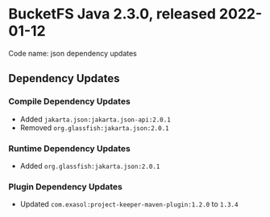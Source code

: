 # BucketFS Java 2.3.0, released 2022-01-12

Code name: json dependency updates

## Dependency Updates

### Compile Dependency Updates

* Added `jakarta.json:jakarta.json-api:2.0.1`
* Removed `org.glassfish:jakarta.json:2.0.1`

### Runtime Dependency Updates

* Added `org.glassfish:jakarta.json:2.0.1`

### Plugin Dependency Updates

* Updated `com.exasol:project-keeper-maven-plugin:1.2.0` to `1.3.4`
